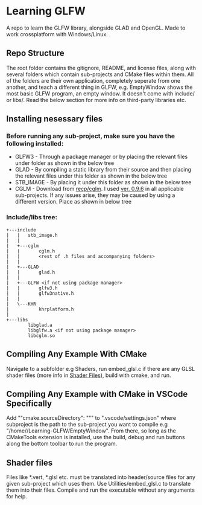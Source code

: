 # Learning GLFW
A repo to learn the GLFW library, alongside GLAD and OpenGL. Made to work crossplatform with Windows/Linux.

## Repo Structure
The root folder contains the gitignore, README, and license files, along with several folders which contain sub-projects and CMake files within them. All of the folders are their own application, completely seperate from one another, and teach a different thing in GLFW, e.g. EmptyWindow shows the most basic GLFW program, an empty window. It doesn't come with include/ or libs/. Read the below section for more info on third-party libraries etc.

## Installing nesessary files
### Before running any sub-project, make sure you have the following installed:
* GLFW3 - Through a package manager or by placing the relevant files under folder as shown in the below tree
* GLAD - By compiling a static library from their source and then placing the relevant files under this folder as shown in the below tree
* STB_IMAGE - By placing it under this folder as shown in the below tree
* CGLM - Download from [recp/cglm](https://github.com/recp/cglm). I used [ver. 0.9.6](https://github.com/recp/cglm/tree/v0.9.6) in all applicable sub-projects. If any issues arise, they may be caused by using a different version. Place as shown in below tree

### Include/libs tree:
```
+---include
|   |   stb_image.h
|   |
|   +---cglm
|   |       cglm.h
|   |       <rest of .h files and accompanying folders>
|   |
|   +---GLAD
|   |       glad.h
|   |
|   +---GLFW <if not using package manager>
|   |       glfw3.h
|   |       glfw3native.h
|   |
|   \---KHR
|           khrplatform.h
|
+---libs
        libglad.a
        libglfw.a <if not using package manager>
        libcglm.so
```

## Compiling Any Example With CMake
Navigate to a subfolder e.g Shaders, run embed_glsl.c if there are any GLSL shader files (more info in [Shader Files](#shader-files)), build with cmake, and run.

## Compiling Any Example with CMake in VSCode Specifically
Add ""cmake.sourceDirectory": "<sub-project>"" to ".vscode/settings.json" where subproject is the path to the sub-project you want to compile e.g "/home/<user>/Learning-GLFW/EmptyWindow". From there, so long as the CMakeTools extension is installed, use the build, debug and run buttons along the bottom toolbar to run the program.

## Shader files
Files like *.vert, *.glsl etc. must be translated into header/source files for any given sub-project which uses them. Use Utilities/embed_glsl.c to translate them into their files. Compile and run the executable without any arguments for help.

